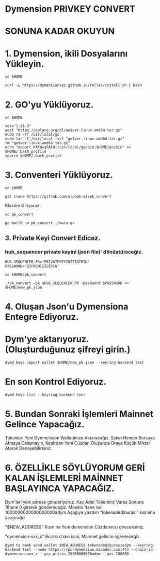 # Dymension PRIVKEY CONVERT

# SONUNA KADAR OKUYUN

# 1. Dymension, ikili Dosyalarını Yükleyin.

```
cd $HOME
```

```
curl -L https://dymensionxyz.github.io/roller/install.sh | bash
```

# 2. GO'yu Yüklüyoruz.

```
cd $HOME
```

```
ver="1.21.3"
wget "https://golang.org/dl/go$ver.linux-amd64.tar.gz"
sudo rm -rf /usr/local/go
sudo tar -C /usr/local -xzf "go$ver.linux-amd64.tar.gz"
rm "go$ver.linux-amd64.tar.gz"
echo "export PATH=$PATH:/usr/local/go/bin:$HOME/go/bin" >> $HOME/.bash_profile
source $HOME/.bash_profile
```

# 3. Conventeri Yüklüyoruz.

```
cd $HOME
```

```
git clone https://github.com/alphab-ai/pk_convert
```
Klasöre Giriyoruz.

```
cd pk_convert
```

```
go build -o pk_convert ./main.go
```

## 3. Private Keyi Convert Edicez.

### hub_sequencer private keyini (json file)' dönüştüreceğiz.

```
HUB_SEQUENCER_PK="PRİVATEKEYİNİZİGİRİN"
PASSWORD="ŞİFRENİZİGİRİN"
```            

```
cd $HOME/pk_convert
```

```
./pk_convert -pk $HUB_SEQUENCER_PK -password $PASSWORD >> $HOME/new_pk.json
```

# 4. Oluşan Json'u Dymensiona Entegre Ediyoruz.

# Dym'ye aktarıyoruz. (Oluşturduğunuz şifreyi girin.)

```
dymd keys import wallet $HOME/new_pk.json --keyring-backend test
```

# En son Kontrol Ediyoruz.

```
dymd keys list --keyring-backend test
```

# 5. Bundan Sonraki İşlemleri Mainnet Gelince Yapacağız.

Tokenleri Yeni Dymnension Walletimize Aktaracağız. Sakın Hemen Borsaya Atmaya Çalışmayın, Keplrdan Yeni Cüzdan Oluşunca Oraya Küçük Miktar Atarak Deneyebilirsiniz.


# 6. ÖZELLİKLE SÖYLÜYORUM GERİ KALAN İŞLEMLERİ MAİNNET BAŞLAYINCA YAPACAĞIZ.

Dym'leri yeni adrese gönderiyoruz.
Kaç Adet Tokeniniz Varsa Sonuna 18tane 0 girerek göndereceğiz. Mesela 1tane ise 1000000000000000000adym Aşağıya yazdım "tokenadediburası" kısmına yazacağız.

"$NEW_ADDRESS" Kısmına Yeni dymension Cüzdanınızı gireceksiniz.

"dymension-xxx_x" Burası chain ismi, Mainnet gelince öğreneceğiz.




```
dymd tx bank send wallet $NEW_ADDRESS tokenadediburasıadym --keyring-backend test --node https://rpc-dymension.mzonder.com:443 --chain-id dymension-xxx_x --gas-prices 20000000000adym --gas 200000
```







